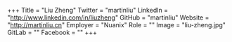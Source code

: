 +++
Title = "Liu Zheng"
Twitter = "martinliu"
LinkedIn = "http://www.linkedin.com/in/liuzheng"
GitHub = "martinliu"
Website = "http://martinliu.cn"
Employer = "Nuanix"
Role = ""
Image = "liu-zheng.jpg"
GitLab = ""
Facebook = ""
+++
